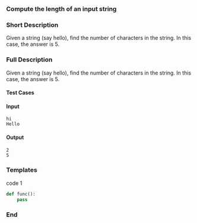 ### Compute the length of an input string

### Short Description
Given a string (say hello), find the number of characters in the string. In this case, the answer is 5.


### Full Description
Given a string (say hello), find the number of characters in the string. In this case, the answer is 5.

#### Test Cases

#### Input
```
hi
Hello
```

#### Output
```
2
5
```

### Templates

code 1
```python
def func():
	pass
```


### End
